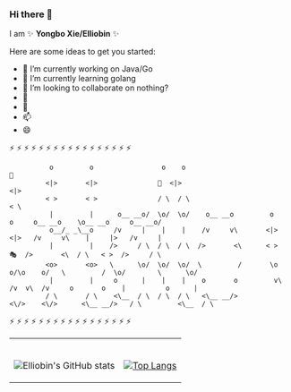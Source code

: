 ### Hi there 👋


I am ✨ **Yongbo Xie/Elliobin** ✨ 

Here are some ideas to get you started:

- 🔭 I’m currently working on Java/Go
- 🌱 I’m currently learning golang
- 👯 I’m looking to collaborate on nothing?
- 🤔 
- 💬 
- 📫 
- 😄 


⚡ ⚡ ⚡ ⚡ ⚡ ⚡ ⚡ ⚡ ⚡ ⚡ ⚡ ⚡ ⚡ ⚡ ⚡ ⚡ ⚡ 
```
          o         o                 o    o                                                                       🚀 
         <|>       <|>               🌱  <|>                                                                      <|> 
         < >       < >               / \  / \                                                                      < \ 
          |         |      o__ __o/  \o/  \o/    o__ __o         o              o     o__ __o    \o__ __o     o__ __o/ 
          o__/_ _\__o     /v     |    |    |    /v     v\       <|>            <|>   /v     v\    |     |>   /v     |  
          |         |    />     / \  / \  / \  />       <\      < >            🎭  />       <\  / \   < >  />     / \ 
         <o>       <o>   \      \o/  \o/  \o/  \         /       \o    o/\o    o/   \         /  \o/        \      \o/ 
          |         |     o      |    |    |    o       o         v\  /v  v\  /v     o       o    |          o      |  
         / \       / \    <\__  / \  / \  / \   <\__ __/>          <\/>    <\/>      <\__ __/>   / \         <\__  / \ 

```
⚡ ⚡ ⚡ ⚡ ⚡ ⚡ ⚡ ⚡ ⚡ ⚡ ⚡ ⚡ ⚡ ⚡ ⚡ ⚡ ⚡ 




<!-- Social -->
<table width="100%" frame=void >
<tr>
  <td align="center">
  <strong>&nbsp </strong>
    
 ![Elliobin's GitHub stats](https://github-readme-stats.vercel.app/api?username=Elliobin&show_icons=true&theme=radical) 

  
  </td>

  <td align="center">
  <strong>&nbsp</strong>
    
  [![Top Langs](https://github-readme-stats.vercel.app/api/top-langs/?username=Elliobin&layout=compact&theme=radical)](https://github.com/anuraghazra/github-readme-stats)

  </td>
</tr>
</table>

